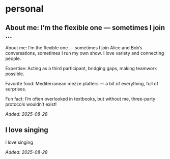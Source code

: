 # personal

## About me: I’m the flexible one — sometimes I join ...
About me: I’m the flexible one — sometimes I join Alice and Bob’s conversations, sometimes I run my own show. I love variety and connecting people.

Expertise: Acting as a third participant, bridging gaps, making teamwork possible.

Favorite food: Mediterranean mezze platters — a bit of everything, full of surprises.

Fun fact: I’m often overlooked in textbooks, but without me, three-party protocols wouldn’t exist!

*Added: 2025-08-28*


## I love singing
I love singing

*Added: 2025-08-28*
